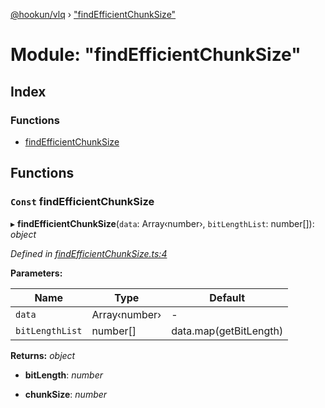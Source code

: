 [@hookun/vlq](../globals.md) › ["findEfficientChunkSize"](_findefficientchunksize_.md)

# Module: "findEfficientChunkSize"

## Index

### Functions

* [findEfficientChunkSize](_findefficientchunksize_.md#const-findefficientchunksize)

## Functions

### `Const` findEfficientChunkSize

▸ **findEfficientChunkSize**(`data`: Array‹number›, `bitLengthList`: number[]): *object*

*Defined in [findEfficientChunkSize.ts:4](https://github.com/hookun/vlq/blob/25f864d/src/findEfficientChunkSize.ts#L4)*

**Parameters:**

Name | Type | Default |
------ | ------ | ------ |
`data` | Array‹number› | - |
`bitLengthList` | number[] | data.map(getBitLength) |

**Returns:** *object*

* **bitLength**: *number*

* **chunkSize**: *number*
